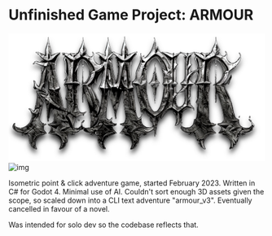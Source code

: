# Unfinished Game Project: ARMOUR
![img](armour_v2/title/titlenewshadow.png)
![img](armourPrototype.gif)

Isometric point & click adventure game, started February 2023. Written in C# for Godot 4. Minimal use of AI.
Couldn't sort enough 3D assets given the scope, so scaled down into a CLI text adventure "armour_v3". Eventually cancelled in favour of a novel.

Was intended for solo dev so the codebase reflects that.